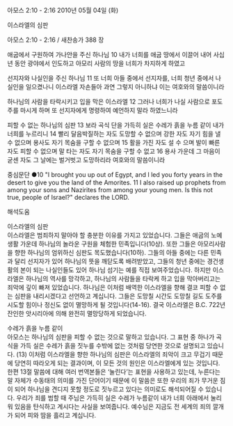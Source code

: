 아모스 2:10 - 2:16 
2010년 05월 04일 (화)

이스라엘의 심판



아모스 2:10 - 2:16 / 새찬송가 388 장


애굽에서 구원하여 가나안을 주신 하나님 
10 내가 너희를 애굽 땅에서 이끌어 내어 사십 년 동안 광야에서 인도하고 아모리 사람의 땅을 너희가 차지하게 하였고 

선지자와 나실인을 주신 하나님 
11 또 너희 아들 중에서 선지자를, 너희 청년 중에서 나실인을 일으켰나니 이스라엘 자손들아 과연 그렇지 아니하냐 이는 여호와의 말씀이니라 

하나님의 사람을 타락시키고 입을 막은 이스라엘 
12 그러나 너희가 나실 사람으로 포도주를 마시게 하며 또 선지자에게 명령하여 예언하지 말라 하였느니라 

피할 수 없는 하나님의 심판 
13 보라 곡식 단을 가득히 실은 수레가 흙을 누름 같이 내가 너희를 누르리니 14 빨리 달음박질하는 자도 도망할 수 없으며 강한 자도 자기 힘을 낼 수 없으며 용사도 자기 목숨을 구할 수 없으며 15 활을 가진 자도 설 수 으며 발이 빠른 자도 피할 수 없으며 말 타는 자도 자기 목숨을 구할 수 없고 16 용사 가운데 그 마음이 굳센 자도 그 날에는 벌거벗고 도망하리라 여호와의 말씀이니라 

중심문단 ●10 "I brought you up out of Egypt, and I led you forty years in the desert to give you the land of the Amorites. 11 I also raised up prophets from among your sons and Nazirites from among your young men. Is this not true, people of Israel?" declares the LORD.

해석도움





이스라엘의 심판   
이스라엘은 범죄하지 말아야 할 충분한 이유를 가지고 있었습니다. 그들은 애굽의 노예 생활 가운데 하나님의 놀라운 구원을 체험한 민족입니다(10상). 또한 그들은 아모리사람을 향한 하나님의 엄위하신 심판도 목도했습니다(10하). 그들의 아들 중에는 다른 민족과 달리 선지자가 있어 하나님의 뜻을 깨닫도록 배려받았고, 그들의 청년 중에는 경건생활의 본이 되는 나실인들도 있어 하나님 섬기는 예를 직접 보여주었습니다. 하지만 이스라엘은 하나님의 역사를 망각하고, 하나님의 사람들을 타락케 하고 입을 막아버리고는 죄악에 깊이 빠져 있었습니다. 하나님은 이처럼 배역한 이스라엘을 향해 결코 피할 수 없는 심판을 내리시겠다고 선언하고 계십니다. 그들은 도망칠 시간도 도망칠 길도 도주를 시도할 힘이나 정신도 없이 멸망하게 될 것입니다(14-16). 결국 이스라엘은 B.C. 722년 잔인한 앗시리아에 의해 완전히 멸망당하게 되었습니다.    

수레가 흙을 누름 같이   
아모스는 하나님의 심판을 피할 수 없는 것으로 말하고 있습니다. 그 표현 중 하나가 곡식을 가득 실은 수레가 흙을 짓누를 수밖에 없는 것처럼 당연한 것으로 설명되고 있습니다. (13) 이처럼 이스라엘을 향한 하나님의 심판은 이스라엘의 죄악이 크고 무겁기 때문에 당연히 따라오게 되는 결과이며, 이 모든 것의 원인은 이스라엘에게 있는 것입니다. 한편 13절 말씀에 대해 여러 번역본들은 ‘눌린다’는 표현을 사용하고 있는데, 누른다는 말 자체가 수동태의 의미를 가진 단어이기 때문에 이 말씀은 또한 우리의 죄가 무거운 짐이 되어 하나님을 견디지 못할 정도로 짓누르고 있다는 의미로도 해석되어질 수 있습니다. 우리가 죄를 범할 때 주님은 가득히 실은 수레가 누름같이 내가 너희 아래에서 눌리워 있음을 탄식하고 계시다는 사실을 보여줍니다. 예수님은 지금도 전 세계의 죄의 깔개가 되어 피와 땀을 흘리고 계십니다.